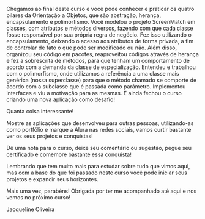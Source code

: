

Chegamos ao final deste curso e você pôde conhecer e praticar os quatro pilares da Orientação a Objetos, que são abstração, herança, encapsulamento e polimorfismo. Você modelou o projeto ScreenMatch em classes, com atributos e métodos diversos, fazendo com que cada classe fosse responsável por sua própria regra de negócio. Fez isso utilizando o encapsulamento, deixando o acesso aos atributos de forma privada, a fim de controlar de fato o que pode ser modificado ou não. Além disso, organizou seu código em pacotes, reaproveitou códigos através de herança e fez a sobrescrita de métodos, para que tenham um comportamento de acordo com a demanda da classe de especialização. Entendeu e trabalhou com o polimorfismo, onde utilizamos a referência a uma classe mais genérica (nossa superclasse) para que o método chamado se comporte de acordo com a subclasse que é passada como parâmetro. Implementou interfaces e viu a motivação para as mesmas. E ainda fechou o curso criando uma nova aplicação como desafio!

Quanta coisa interessante!

Mostre as aplicações que desenvolveu para outras pessoas, utilizando-as como portfólio e marque a Alura nas redes sociais, vamos curtir bastante ver os seus projetos e conquistas!

Dê uma nota para o curso, deixe seu comentário ou sugestão, pegue seu certificado e comemore bastante essa conquista!

Lembrando que tem muito mais para estudar sobre tudo que vimos aqui, mas com a base do que foi passado neste curso você pode iniciar seus projetos e expandir seus horizontes.

Mais uma vez, parabéns! Obrigada por ter me acompanhado até aqui e nos vemos no próximo curso!

Jacqueline Oliveira
